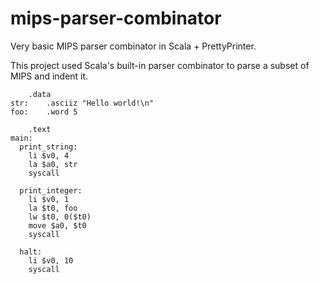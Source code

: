 # mips-parser-combinator
Very basic MIPS parser combinator in Scala + PrettyPrinter.

This project used Scala's built-in parser combinator to parse a subset of MIPS and indent it.

```Assembly
	.data
str:	.asciiz "Hello world!\n"
foo:	.word 5

	.text
main:
  print_string:
    li $v0, 4
    la $a0, str
    syscall

  print_integer:
    li $v0, 1
    la $t0, foo
    lw $t0, 0($t0)
    move $a0, $t0
    syscall

  halt:
    li $v0, 10
    syscall
```

